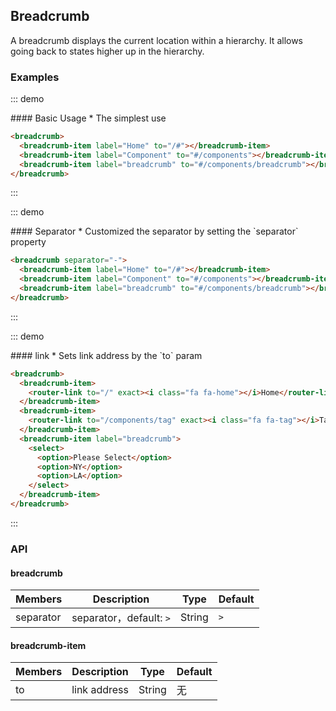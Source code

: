 ## Breadcrumb

A breadcrumb displays the current location within a hierarchy. It allows going back to states higher up in the hierarchy.

### Examples

::: demo
<summary>
  #### Basic Usage
  * The simplest use
</summary>

```html
<breadcrumb>
  <breadcrumb-item label="Home" to="/#"></breadcrumb-item>
  <breadcrumb-item label="Component" to="#/components"></breadcrumb-item>
  <breadcrumb-item label="breadcrumb" to="#/components/breadcrumb"></breadcrumb-item>
</breadcrumb>
```
:::

::: demo
<summary>
  #### Separator
  * Customized the separator by setting the `separator` property
</summary>

```html
<breadcrumb separator="-">
  <breadcrumb-item label="Home" to="/#"></breadcrumb-item>
  <breadcrumb-item label="Component" to="#/components"></breadcrumb-item>
  <breadcrumb-item label="breadcrumb" to="#/components/breadcrumb"></breadcrumb-item>
</breadcrumb>
```
:::

::: demo
<summary>
  #### link
  * Sets link address by the `to` param
</summary>

```html
<breadcrumb>
  <breadcrumb-item>
    <router-link to="/" exact><i class="fa fa-home"></i>Home</router-link>
  </breadcrumb-item>
  <breadcrumb-item>
    <router-link to="/components/tag" exact><i class="fa fa-tag"></i>Tags</router-link>
  </breadcrumb-item>
  <breadcrumb-item label="breadcrumb">
    <select>
      <option>Please Select</option>
      <option>NY</option>
      <option>LA</option>
    </select>
  </breadcrumb-item>
</breadcrumb>
```
:::

### API

#### breadcrumb

| Members        | Description           | Type               | Default       |
|------------|----------------|--------------------|--------------|
| separator  | separator，default: `>` | String | `>`    |


#### breadcrumb-item

| Members   | Description           | Type               | Default       |
|-------|---------------|--------------------|--------------|
| to    | link address | String | 无    |
